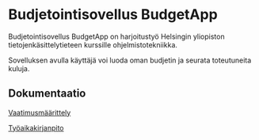 # Budjetointisovellus BudgetApp 

Budjetointisovellus BudgetApp on harjoitustyö Helsingin yliopiston tietojenkäsittelytieteen kurssille ohjelmistotekniikka.

Sovelluksen avulla käyttäjä voi luoda oman budjetin ja seurata toteutuneita kuluja. 

## Dokumentaatio

[Vaatimusmäärittely](dokumentointi/vaatimusmaarittely.md)

[Työaikakirjanpito](dokumentointi/tyoaikakirjanpito.md)
